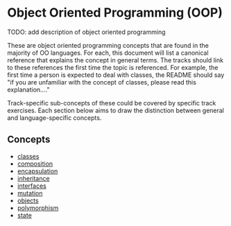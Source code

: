 # Object Oriented Programming (OOP)

TODO: add description of object oriented programming

These are object oriented programming concepts that are found in the majority of OO languages. For each, this document will list a canonical reference that explains the concept in general terms. The tracks should link to these references the first time the topic is referenced. For example, the first time a person is expected to deal with classes, the README should say "if you are unfamiliar with the concept of classes, please read this explanation...."

Track-specific sub-concepts of these could be covered by specific track exercises. Each section below aims to draw the distinction between general and language-specific concepts.

## Concepts

- [classes](../concepts/classes.md)
- [composition](../concepts/composition.md)
- [encapsulation](../concepts/encapsulation.md)
- [inheritance](../concepts/inheritance.md)
- [interfaces](../concepts/interfaces.md)
- [mutation](../concepts/mutation.md)
- [objects](../concepts/objects.md)
- [polymorphism](../concepts/polymorphism.md)
- [state](../concepts/state.md)
